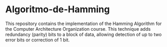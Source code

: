 # Algoritmo-de-Hamming
This repository contains the implementation of the Hamming Algorithm for the Computer Architecture Organization course. This technique adds redundancy (parity) bits to a block of data, allowing detection of up to two error bits or correction of 1 bit.
